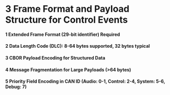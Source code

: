 # 3 Frame Format and Payload Structure for Control Events


#### 1 Extended Frame Format (29-bit identifier) Required


#### 2 Data Length Code (DLC): 8-64 bytes supported, 32 bytes typical


#### 3 CBOR Payload Encoding for Structured Data


#### 4 Message Fragmentation for Large Payloads (>64 bytes)


#### 5 Priority Field Encoding in CAN ID (Audio: 0-1, Control: 2-4, System: 5-6, Debug: 7)

